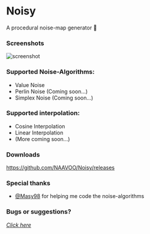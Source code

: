 # Noisy
A procedural noise-map generator :foggy:

### Screenshots
![screenshot](http://i.imgur.com/8SlS8Oi.png)

### Supported Noise-Algorithms:
* Value Noise
* Perlin Noise (Coming soon...)
* Simplex Noise (Coming soon...)

### Supported interpolation:
* Cosine Interpolation
* Linear Interpolation
* (More coming soon...)

### Downloads
https://github.com/NAAVOO/Noisy/releases

### Special thanks
* [@Masy98](https://github.com/Masy98) for helping me code the noise-algorithms

### Bugs or suggestions?
[*Click here*](https://github.com/NAAVOO/Noisy/issues/new)
